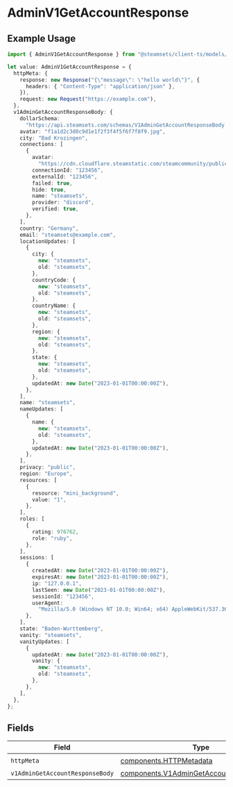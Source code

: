# AdminV1GetAccountResponse

## Example Usage

```typescript
import { AdminV1GetAccountResponse } from "@steamsets/client-ts/models/operations";

let value: AdminV1GetAccountResponse = {
  httpMeta: {
    response: new Response("{\"message\": \"hello world\"}", {
      headers: { "Content-Type": "application/json" },
    }),
    request: new Request("https://example.com"),
  },
  v1AdminGetAccountResponseBody: {
    dollarSchema:
      "https://api.steamsets.com/schemas/V1AdminGetAccountResponseBody.json",
    avatar: "f1a1d2c3d0c9d1e1f2f3f4f5f6f7f8f9.jpg",
    city: "Bad Krozingen",
    connections: [
      {
        avatar:
          "https://cdn.cloudflare.steamstatic.com/steamcommunity/public/images/avatars/f1/f1a1d2c3d0c9d1e1f2f3f4f5f6f7f8f9.jpg",
        connectionId: "123456",
        externalId: "123456",
        failed: true,
        hide: true,
        name: "steamsets",
        provider: "discord",
        verified: true,
      },
    ],
    country: "Germany",
    email: "steamsets@example.com",
    locationUpdates: [
      {
        city: {
          new: "steamsets",
          old: "steamsets",
        },
        countryCode: {
          new: "steamsets",
          old: "steamsets",
        },
        countryName: {
          new: "steamsets",
          old: "steamsets",
        },
        region: {
          new: "steamsets",
          old: "steamsets",
        },
        state: {
          new: "steamsets",
          old: "steamsets",
        },
        updatedAt: new Date("2023-01-01T00:00:00Z"),
      },
    ],
    name: "steamsets",
    nameUpdates: [
      {
        name: {
          new: "steamsets",
          old: "steamsets",
        },
        updatedAt: new Date("2023-01-01T00:00:00Z"),
      },
    ],
    privacy: "public",
    region: "Europe",
    resources: [
      {
        resource: "mini_background",
        value: "1",
      },
    ],
    roles: [
      {
        rating: 976762,
        role: "ruby",
      },
    ],
    sessions: [
      {
        createdAt: new Date("2023-01-01T00:00:00Z"),
        expiresAt: new Date("2023-01-01T00:00:00Z"),
        ip: "127.0.0.1",
        lastSeen: new Date("2023-01-01T00:00:00Z"),
        sessionId: "123456",
        userAgent:
          "Mozilla/5.0 (Windows NT 10.0; Win64; x64) AppleWebKit/537.36 (KHTML, like Gecko) Chrome/91.0.4472.124 Safari/537.36",
      },
    ],
    state: "Baden-Wurttemberg",
    vanity: "steamsets",
    vanityUpdates: [
      {
        updatedAt: new Date("2023-01-01T00:00:00Z"),
        vanity: {
          new: "steamsets",
          old: "steamsets",
        },
      },
    ],
  },
};
```

## Fields

| Field                                                                                                | Type                                                                                                 | Required                                                                                             | Description                                                                                          |
| ---------------------------------------------------------------------------------------------------- | ---------------------------------------------------------------------------------------------------- | ---------------------------------------------------------------------------------------------------- | ---------------------------------------------------------------------------------------------------- |
| `httpMeta`                                                                                           | [components.HTTPMetadata](../../models/components/httpmetadata.md)                                   | :heavy_check_mark:                                                                                   | N/A                                                                                                  |
| `v1AdminGetAccountResponseBody`                                                                      | [components.V1AdminGetAccountResponseBody](../../models/components/v1admingetaccountresponsebody.md) | :heavy_minus_sign:                                                                                   | OK                                                                                                   |